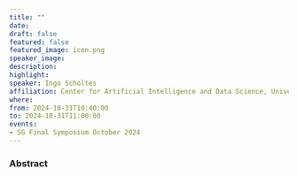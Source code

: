 ```yaml
---
title: ""
date:
draft: false
featured: false
featured_image: icon.png
speaker_image:
description:
highlight: 
speaker: Ingo Scholtes 
affiliation: Center for Artificial Intelligence and Data Science, Universität of Würzburg
where:
from: 2024-10-31T10:40:00
to: 2024-10-31T11:00:00
events:
- SG Final Symposium October 2024 
---
```


### Abstract
